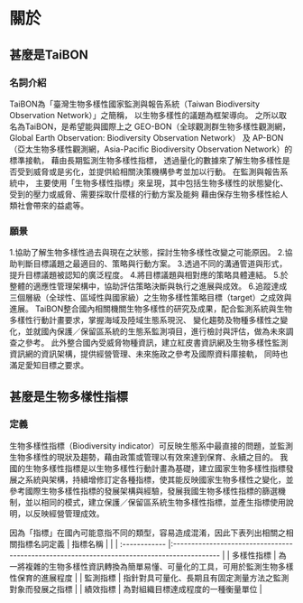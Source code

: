 # 關於
## 甚麼是TaiBON

### 名詞介紹

TaiBON為「臺灣生物多樣性國家監測與報告系統（Taiwan Biodiversity Observation Network）」之簡稱， 以生物多樣性的議題為框架導向。
之所以取名為TaiBON，是希望能與國際上之 GEO-BON（全球觀測群生物多樣性觀測網，Global Earth Observation: Biodiversity Observation Network）
及 AP-BON（亞太生物多樣性觀測網，Asia-Pacific Biodiversity Observation Network）的標準接軌， 藉由長期監測生物多樣性指標，
透過量化的數據來了解生物多樣性是否受到威脅或是劣化，並提供給相關決策機構參考並加以行動。 在監測與報告系統中，
主要使用「生物多樣性指標」來呈現，其中包括生物多樣性的狀態變化、受到的壓力或威脅、需要採取什麼樣的行動方案及能夠
藉由保存生物多樣性給人類社會帶來的益處等。

### 願景
1.協助了解生物多樣性過去與現在之狀態，探討生物多樣性改變之可能原因。
2.協助判斷目標議題之最適目的、策略與行動方案。
3.透過不同的溝通管道與形式，提升目標議題被認知的廣泛程度。
4.將目標議題與相對應的策略具體連結。
5.於整體的適應性管理架構中，協助評估策略決斷與執行之進展與成效。
6.追蹤達成三個層級（全球性、區域性與國家級）之生物多樣性策略目標（target）之成效與進展。
TaiBON整合國內相關機關生物多樣性的研究及成果，配合監測系統與生物多樣性行動計畫要求，掌握海域及陸域生態系現況、
變化趨勢及物種多樣性之變化，並就國內保護／保留區系統的生態系監測項目，進行檢討與評估，做為未來調查之參考。
此外整合國內受威脅物種資訊，建立紅皮書資訊網及生物多樣性監測資訊網的資訊架構，提供經營管理、未來施政之參考及國際資料庫接軌，
同時也滿足愛知目標之要求。

## 甚麼是生物多樣性指標

### 定義
生物多樣性指標（Biodiversity indicator）可反映生態系中最直接的問題，並監測生物多樣性的現狀及趨勢，藉由政策或管理以有效來達到保育、永續之目的。
我國的生物多樣性指標是以生物多樣性行動計畫為基礎，建立國家生物多樣性指標發展之系統與架構，持續增修訂定各種指標，使其能反映國家生物多樣性之變化，並參考國際生物多樣性指標的發展架構與經驗，發展我國生物多樣性指標的篩選機制，並以相同的模式，建立保護／保留區系統生物多樣性指標，並產生指標使用說明，以反映經營管理成效。

因為「指標」在國內可能意指不同的類型，容易造成混淆，因此下表列出相關之相關指標名詞定義
| 指標名稱      |                                                                                               |
| :------------ |:-------------------------------------------------------------------------------------------   |
| 多樣性指標    |  為一將複雜的生物多樣性資訊轉換為簡單易懂、可量化的工具，可用於監測生物多樣性保育的進展程度   |
| 監測指標      |  指針對具可量化、長期且有固定測量方法之監測對象而發展之指標                                   |
| 績效指標      |  為對組織目標達成程度的一種衡量單位                                                           |

	
	  
	  
